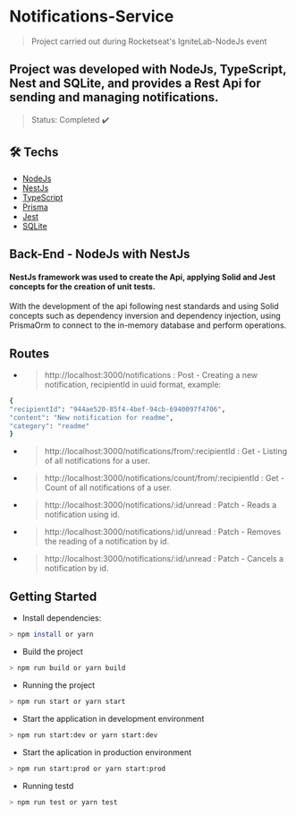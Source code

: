 # Notifications-Service

> Project carried out during Rocketseat's IgniteLab-NodeJs event
 
 ## Project was developed with NodeJs, TypeScript, Nest and SQLite, and provides a Rest Api for sending and managing notifications.
 
 > Status: Completed :heavy_check_mark:
 
## 🛠 Techs

- [NodeJs](https://nodejs.org/en/)
- [NestJs](https://nestjs.com/)
- [TypeScript](https://www.typescriptlang.org/)
- [Prisma](https://www.prisma.io/)
- [Jest](https://jestjs.io/pt-BR/)
- [SQLite](https://www.sqlite.org/index.html)

 ## Back-End - NodeJs with NestJs
 
#### NestJs framework was used to create the Api, applying Solid and Jest concepts for the creation of unit tests.

With the development of the api following nest standards and using Solid concepts such as dependency inversion and dependency injection, using PrismaOrm to connect to the in-memory database and perform operations.

## Routes 

- > http://localhost:3000/notifications : Post - Creating a new notification, recipientId in uuid format, example:
```sh
{
"recipientId": "944ae520-85f4-4bef-94cb-6940097f4706",
"content": "New notification for readme",
"category": "readme"
}
```

- > http://localhost:3000/notifications/from/:recipientId : Get - Listing of all notifications for a user.

- > http://localhost:3000/notifications/count/from/:recipientId : Get - Count of all notifications of a user.

- > http://localhost:3000/notifications/:id/unread : Patch - Reads a notification using id.

- > http://localhost:3000/notifications/:id/unread : Patch - Removes the reading of a notification by id.

- > http://localhost:3000/notifications/:id/unread : Patch - Cancels a notification by id.

## Getting Started

- Install dependencies: 
```sh
> npm install or yarn 
```

- Build the project
```sh
> npm run build or yarn build
```

- Running the project
```sh
> npm run start or yarn start
```

- Start the application in development environment
```sh
> npm run start:dev or yarn start:dev
```

- Start the aplication in production environment
```sh
> npm run start:prod or yarn start:prod
```

- Running testd
```sh
> npm run test or yarn test
```
